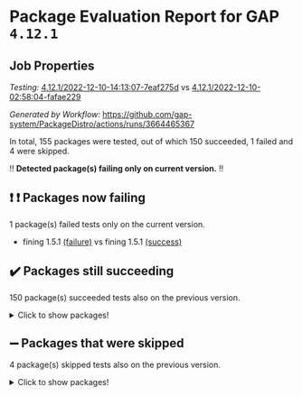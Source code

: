 # Package Evaluation Report for GAP `4.12.1`

## Job Properties

*Testing:* [4.12.1/2022-12-10-14:13:07-7eaf275d](https://github.com/gap-system/PackageDistro/blob/data/reports/4.12.1/2022-12-10-14:13:07-7eaf275d) vs [4.12.1/2022-12-10-02:58:04-fafae229](https://github.com/gap-system/PackageDistro/blob/data/reports/4.12.1/2022-12-10-02:58:04-fafae229)

*Generated by Workflow:* https://github.com/gap-system/PackageDistro/actions/runs/3664465367

In total, 155 packages were tested, out of which 150 succeeded, 1 failed and 4 were skipped.

:bangbang: **Detected package(s) failing only on current version.** :bangbang:

## :exclamation: :exclamation: Packages now failing

1 package(s) failed tests only on the current version.
- fining 1.5.1 [(failure)](https://github.com/gap-system/PackageDistro/actions/runs/3664465367/jobs/6194954776) vs fining 1.5.1 [(success)](https://github.com/gap-system/PackageDistro/actions/runs/3662212137/jobs/6191251779)

## :heavy_check_mark: Packages still succeeding

150 package(s) succeeded tests also on the previous version.
<details><summary>Click to show packages!</summary>

- 4ti2interface 2022.09-01 [(success)](https://github.com/gap-system/PackageDistro/actions/runs/3664465367/jobs/6194953671)
- ace 5.6.1 [(success)](https://github.com/gap-system/PackageDistro/actions/runs/3664465367/jobs/6194953714)
- aclib 1.3.2 [(success)](https://github.com/gap-system/PackageDistro/actions/runs/3664465367/jobs/6194953744)
- agt 0.3 [(success)](https://github.com/gap-system/PackageDistro/actions/runs/3664465367/jobs/6194953775)
- alnuth 3.2.1 [(success)](https://github.com/gap-system/PackageDistro/actions/runs/3664465367/jobs/6194953818)
- anupq 3.2.6 [(success)](https://github.com/gap-system/PackageDistro/actions/runs/3664465367/jobs/6194953861)
- atlasrep 2.1.6 [(success)](https://github.com/gap-system/PackageDistro/actions/runs/3664465367/jobs/6194953897)
- autodoc 2022.10.20 [(success)](https://github.com/gap-system/PackageDistro/actions/runs/3664465367/jobs/6194953935)
- automata 1.15 [(success)](https://github.com/gap-system/PackageDistro/actions/runs/3664465367/jobs/6194953978)
- automgrp 1.3.2 [(success)](https://github.com/gap-system/PackageDistro/actions/runs/3664465367/jobs/6194954003)
- autpgrp 1.11 [(success)](https://github.com/gap-system/PackageDistro/actions/runs/3664465367/jobs/6194954039)
- cap 2022.12-06 [(success)](https://github.com/gap-system/PackageDistro/actions/runs/3664465367/jobs/6194954068)
- caratinterface 2.3.4 [(success)](https://github.com/gap-system/PackageDistro/actions/runs/3664465367/jobs/6194954101)
- cddinterface 2022.11.01 [(success)](https://github.com/gap-system/PackageDistro/actions/runs/3664465367/jobs/6194954134)
- circle 1.6.5 [(success)](https://github.com/gap-system/PackageDistro/actions/runs/3664465367/jobs/6194954160)
- classicpres 1.22 [(success)](https://github.com/gap-system/PackageDistro/actions/runs/3664465367/jobs/6194954191)
- cohomolo 1.6.10 [(success)](https://github.com/gap-system/PackageDistro/actions/runs/3664465367/jobs/6194954222)
- congruence 1.2.4 [(success)](https://github.com/gap-system/PackageDistro/actions/runs/3664465367/jobs/6194954245)
- corelg 1.56 [(success)](https://github.com/gap-system/PackageDistro/actions/runs/3664465367/jobs/6194954270)
- crime 1.6 [(success)](https://github.com/gap-system/PackageDistro/actions/runs/3664465367/jobs/6194954284)
- crisp 1.4.5 [(success)](https://github.com/gap-system/PackageDistro/actions/runs/3664465367/jobs/6194954320)
- crypting 0.10.4 [(success)](https://github.com/gap-system/PackageDistro/actions/runs/3664465367/jobs/6194954340)
- cryst 4.1.25 [(success)](https://github.com/gap-system/PackageDistro/actions/runs/3664465367/jobs/6194954354)
- crystcat 1.1.10 [(success)](https://github.com/gap-system/PackageDistro/actions/runs/3664465367/jobs/6194954379)
- ctbllib 1.3.4 [(success)](https://github.com/gap-system/PackageDistro/actions/runs/3664465367/jobs/6194954402)
- cubefree 1.19 [(success)](https://github.com/gap-system/PackageDistro/actions/runs/3664465367/jobs/6194954422)
- curlinterface 2.3.1 [(success)](https://github.com/gap-system/PackageDistro/actions/runs/3664465367/jobs/6194954440)
- cvec 2.7.6 [(success)](https://github.com/gap-system/PackageDistro/actions/runs/3664465367/jobs/6194954471)
- datastructures 0.3.0 [(success)](https://github.com/gap-system/PackageDistro/actions/runs/3664465367/jobs/6194954506)
- deepthought 1.0.6 [(success)](https://github.com/gap-system/PackageDistro/actions/runs/3664465367/jobs/6194954526)
- design 1.7 [(success)](https://github.com/gap-system/PackageDistro/actions/runs/3664465367/jobs/6194954547)
- difsets 2.3.1 [(success)](https://github.com/gap-system/PackageDistro/actions/runs/3664465367/jobs/6194954572)
- digraphs 1.6.1 [(success)](https://github.com/gap-system/PackageDistro/actions/runs/3664465367/jobs/6194954595)
- edim 1.3.6 [(success)](https://github.com/gap-system/PackageDistro/actions/runs/3664465367/jobs/6194954624)
- example 4.3.2 [(success)](https://github.com/gap-system/PackageDistro/actions/runs/3664465367/jobs/6194954656)
- examplesforhomalg 2022.11-01 [(success)](https://github.com/gap-system/PackageDistro/actions/runs/3664465367/jobs/6194954683)
- factint 1.6.3 [(success)](https://github.com/gap-system/PackageDistro/actions/runs/3664465367/jobs/6194954705)
- ferret 1.0.9 [(success)](https://github.com/gap-system/PackageDistro/actions/runs/3664465367/jobs/6194954723)
- fga 1.4.0 [(success)](https://github.com/gap-system/PackageDistro/actions/runs/3664465367/jobs/6194954744)
- float 1.0.3 [(success)](https://github.com/gap-system/PackageDistro/actions/runs/3664465367/jobs/6194954804)
- format 1.4.3 [(success)](https://github.com/gap-system/PackageDistro/actions/runs/3664465367/jobs/6194954828)
- forms 1.2.9 [(success)](https://github.com/gap-system/PackageDistro/actions/runs/3664465367/jobs/6194954863)
- fplsa 1.2.5 [(success)](https://github.com/gap-system/PackageDistro/actions/runs/3664465367/jobs/6194954890)
- fr 2.4.12 [(success)](https://github.com/gap-system/PackageDistro/actions/runs/3664465367/jobs/6194954919)
- francy 1.2.5 [(success)](https://github.com/gap-system/PackageDistro/actions/runs/3664465367/jobs/6194954943)
- fwtree 1.3 [(success)](https://github.com/gap-system/PackageDistro/actions/runs/3664465367/jobs/6194954973)
- gapdoc 1.6.6 [(success)](https://github.com/gap-system/PackageDistro/actions/runs/3664465367/jobs/6194954996)
- gauss 2022.11-01 [(success)](https://github.com/gap-system/PackageDistro/actions/runs/3664465367/jobs/6194955016)
- gaussforhomalg 2022.08-03 [(success)](https://github.com/gap-system/PackageDistro/actions/runs/3664465367/jobs/6194955033)
- gbnp 1.0.5 [(success)](https://github.com/gap-system/PackageDistro/actions/runs/3664465367/jobs/6194955057)
- generalizedmorphismsforcap 2022.11-01 [(success)](https://github.com/gap-system/PackageDistro/actions/runs/3664465367/jobs/6194955082)
- genss 1.6.8 [(success)](https://github.com/gap-system/PackageDistro/actions/runs/3664465367/jobs/6194955112)
- gradedmodules 2022.09-02 [(success)](https://github.com/gap-system/PackageDistro/actions/runs/3664465367/jobs/6194955144)
- gradedringforhomalg 2022.11-01 [(success)](https://github.com/gap-system/PackageDistro/actions/runs/3664465367/jobs/6194955174)
- grape 4.9.0 [(success)](https://github.com/gap-system/PackageDistro/actions/runs/3664465367/jobs/6194955193)
- groupoids 1.71 [(success)](https://github.com/gap-system/PackageDistro/actions/runs/3664465367/jobs/6194955220)
- grpconst 2.6.3 [(success)](https://github.com/gap-system/PackageDistro/actions/runs/3664465367/jobs/6194955239)
- guarana 0.96.3 [(success)](https://github.com/gap-system/PackageDistro/actions/runs/3664465367/jobs/6194955263)
- guava 3.17 [(success)](https://github.com/gap-system/PackageDistro/actions/runs/3664465367/jobs/6194955649)
- hap 1.47 [(success)](https://github.com/gap-system/PackageDistro/actions/runs/3664465367/jobs/6194955691)
- hapcryst 0.1.15 [(success)](https://github.com/gap-system/PackageDistro/actions/runs/3664465367/jobs/6194955728)
- hecke 1.5.3 [(success)](https://github.com/gap-system/PackageDistro/actions/runs/3664465367/jobs/6194955759)
- help 3.5 [(success)](https://github.com/gap-system/PackageDistro/actions/runs/3664465367/jobs/6194955799)
- homalg 2022.11-01 [(success)](https://github.com/gap-system/PackageDistro/actions/runs/3664465367/jobs/6194955832)
- homalgtocas 2022.11-02 [(success)](https://github.com/gap-system/PackageDistro/actions/runs/3664465367/jobs/6194955870)
- idrel 2.44 [(success)](https://github.com/gap-system/PackageDistro/actions/runs/3664465367/jobs/6194955906)
- images 1.3.1 [(success)](https://github.com/gap-system/PackageDistro/actions/runs/3664465367/jobs/6194955940)
- intpic 0.3.0 [(success)](https://github.com/gap-system/PackageDistro/actions/runs/3664465367/jobs/6194955971)
- io 4.8.0 [(success)](https://github.com/gap-system/PackageDistro/actions/runs/3664465367/jobs/6194956002)
- io_forhomalg 2022.11-01 [(success)](https://github.com/gap-system/PackageDistro/actions/runs/3664465367/jobs/6194956028)
- irredsol 1.4.4 [(success)](https://github.com/gap-system/PackageDistro/actions/runs/3664465367/jobs/6194956049)
- json 2.1.1 [(success)](https://github.com/gap-system/PackageDistro/actions/runs/3664465367/jobs/6194956067)
- jupyterkernel 1.4.1 [(success)](https://github.com/gap-system/PackageDistro/actions/runs/3664465367/jobs/6194956087)
- jupyterviz 1.5.6 [(success)](https://github.com/gap-system/PackageDistro/actions/runs/3664465367/jobs/6194956105)
- kan 1.34 [(success)](https://github.com/gap-system/PackageDistro/actions/runs/3664465367/jobs/6194956127)
- kbmag 1.5.10 [(success)](https://github.com/gap-system/PackageDistro/actions/runs/3664465367/jobs/6194956143)
- laguna 3.9.5 [(success)](https://github.com/gap-system/PackageDistro/actions/runs/3664465367/jobs/6194956164)
- liealgdb 2.2.1 [(success)](https://github.com/gap-system/PackageDistro/actions/runs/3664465367/jobs/6194956178)
- liepring 2.8 [(success)](https://github.com/gap-system/PackageDistro/actions/runs/3664465367/jobs/6194956199)
- liering 2.4.2 [(success)](https://github.com/gap-system/PackageDistro/actions/runs/3664465367/jobs/6194956222)
- linearalgebraforcap 2022.12-02 [(success)](https://github.com/gap-system/PackageDistro/actions/runs/3664465367/jobs/6194956240)
- localizeringforhomalg 2022.11-01 [(success)](https://github.com/gap-system/PackageDistro/actions/runs/3664465367/jobs/6194956255)
- loops 3.4.3 [(success)](https://github.com/gap-system/PackageDistro/actions/runs/3664465367/jobs/6194956279)
- lpres 1.0.3 [(success)](https://github.com/gap-system/PackageDistro/actions/runs/3664465367/jobs/6194956294)
- majoranaalgebras 1.5.1 [(success)](https://github.com/gap-system/PackageDistro/actions/runs/3664465367/jobs/6194956315)
- mapclass 1.4.6 [(success)](https://github.com/gap-system/PackageDistro/actions/runs/3664465367/jobs/6194956328)
- matgrp 0.70 [(success)](https://github.com/gap-system/PackageDistro/actions/runs/3664465367/jobs/6194956344)
- matricesforhomalg 2022.12-01 [(success)](https://github.com/gap-system/PackageDistro/actions/runs/3664465367/jobs/6194956366)
- modisom 2.5.3 [(success)](https://github.com/gap-system/PackageDistro/actions/runs/3664465367/jobs/6194956385)
- modulepresentationsforcap 2022.11-02 [(success)](https://github.com/gap-system/PackageDistro/actions/runs/3664465367/jobs/6194956405)
- modules 2022.11-01 [(success)](https://github.com/gap-system/PackageDistro/actions/runs/3664465367/jobs/6194956420)
- monoidalcategories 2022.11-05 [(success)](https://github.com/gap-system/PackageDistro/actions/runs/3664465367/jobs/6194956436)
- nconvex 2022.09-01 [(success)](https://github.com/gap-system/PackageDistro/actions/runs/3664465367/jobs/6194956452)
- nilmat 1.4.2 [(success)](https://github.com/gap-system/PackageDistro/actions/runs/3664465367/jobs/6194956471)
- nock 1.5 [(success)](https://github.com/gap-system/PackageDistro/actions/runs/3664465367/jobs/6194956485)
- normalizinterface 1.3.5 [(success)](https://github.com/gap-system/PackageDistro/actions/runs/3664465367/jobs/6194956505)
- nq 2.5.9 [(success)](https://github.com/gap-system/PackageDistro/actions/runs/3664465367/jobs/6194956528)
- numericalsgps 1.3.1 [(success)](https://github.com/gap-system/PackageDistro/actions/runs/3664465367/jobs/6194956556)
- openmath 11.5.2 [(success)](https://github.com/gap-system/PackageDistro/actions/runs/3664465367/jobs/6194956587)
- orb 4.9.0 [(success)](https://github.com/gap-system/PackageDistro/actions/runs/3664465367/jobs/6194956609)
- packagemanager 1.3.2 [(success)](https://github.com/gap-system/PackageDistro/actions/runs/3664465367/jobs/6194956624)
- patternclass 2.4.3 [(success)](https://github.com/gap-system/PackageDistro/actions/runs/3664465367/jobs/6194956644)
- permut 2.0.4 [(success)](https://github.com/gap-system/PackageDistro/actions/runs/3664465367/jobs/6194956669)
- polenta 1.3.10 [(success)](https://github.com/gap-system/PackageDistro/actions/runs/3664465367/jobs/6194956690)
- polymaking 0.8.6 [(success)](https://github.com/gap-system/PackageDistro/actions/runs/3664465367/jobs/6194956710)
- primgrp 3.4.2 [(success)](https://github.com/gap-system/PackageDistro/actions/runs/3664465367/jobs/6194956734)
- profiling 2.5.1 [(success)](https://github.com/gap-system/PackageDistro/actions/runs/3664465367/jobs/6194956750)
- qpa 1.34 [(success)](https://github.com/gap-system/PackageDistro/actions/runs/3664465367/jobs/6194956772)
- quagroup 1.8.3 [(success)](https://github.com/gap-system/PackageDistro/actions/runs/3664465367/jobs/6194956792)
- radiroot 2.9 [(success)](https://github.com/gap-system/PackageDistro/actions/runs/3664465367/jobs/6194956813)
- rcwa 4.7.1 [(success)](https://github.com/gap-system/PackageDistro/actions/runs/3664465367/jobs/6194956835)
- rds 1.8 [(success)](https://github.com/gap-system/PackageDistro/actions/runs/3664465367/jobs/6194956854)
- recog 1.4.2 [(success)](https://github.com/gap-system/PackageDistro/actions/runs/3664465367/jobs/6194956870)
- repndecomp 1.2.1 [(success)](https://github.com/gap-system/PackageDistro/actions/runs/3664465367/jobs/6194956887)
- repsn 3.1.0 [(success)](https://github.com/gap-system/PackageDistro/actions/runs/3664465367/jobs/6194956910)
- resclasses 4.7.3 [(success)](https://github.com/gap-system/PackageDistro/actions/runs/3664465367/jobs/6194956928)
- ringsforhomalg 2022.11-01 [(success)](https://github.com/gap-system/PackageDistro/actions/runs/3664465367/jobs/6194956949)
- sco 2022.09-01 [(success)](https://github.com/gap-system/PackageDistro/actions/runs/3664465367/jobs/6194956968)
- scscp 2.3.1 [(success)](https://github.com/gap-system/PackageDistro/actions/runs/3664465367/jobs/6194956995)
- semigroups 5.2.0 [(success)](https://github.com/gap-system/PackageDistro/actions/runs/3664465367/jobs/6194957021)
- sglppow 2.3 [(success)](https://github.com/gap-system/PackageDistro/actions/runs/3664465367/jobs/6194957044)
- sgpviz 0.999.5 [(success)](https://github.com/gap-system/PackageDistro/actions/runs/3664465367/jobs/6194957074)
- simpcomp 2.1.14 [(success)](https://github.com/gap-system/PackageDistro/actions/runs/3664465367/jobs/6194957107)
- singular 2022.09.23 [(success)](https://github.com/gap-system/PackageDistro/actions/runs/3664465367/jobs/6194957136)
- sl2reps 1.1 [(success)](https://github.com/gap-system/PackageDistro/actions/runs/3664465367/jobs/6194957161)
- sla 1.5.3 [(success)](https://github.com/gap-system/PackageDistro/actions/runs/3664465367/jobs/6194957189)
- smallgrp 1.5.1 [(success)](https://github.com/gap-system/PackageDistro/actions/runs/3664465367/jobs/6194957213)
- smallsemi 0.6.13 [(success)](https://github.com/gap-system/PackageDistro/actions/runs/3664465367/jobs/6194957239)
- sonata 2.9.6 [(success)](https://github.com/gap-system/PackageDistro/actions/runs/3664465367/jobs/6194957266)
- sophus 1.27 [(success)](https://github.com/gap-system/PackageDistro/actions/runs/3664465367/jobs/6194957292)
- spinsym 1.5.2 [(success)](https://github.com/gap-system/PackageDistro/actions/runs/3664465367/jobs/6194957315)
- standardff 0.9.4 [(success)](https://github.com/gap-system/PackageDistro/actions/runs/3664465367/jobs/6194957335)
- symbcompcc 1.3.2 [(success)](https://github.com/gap-system/PackageDistro/actions/runs/3664465367/jobs/6194957379)
- thelma 1.3 [(success)](https://github.com/gap-system/PackageDistro/actions/runs/3664465367/jobs/6194957416)
- tomlib 1.2.9 [(success)](https://github.com/gap-system/PackageDistro/actions/runs/3664465367/jobs/6194957460)
- toolsforhomalg 2022.12-01 [(success)](https://github.com/gap-system/PackageDistro/actions/runs/3664465367/jobs/6194957497)
- toric 1.9.5 [(success)](https://github.com/gap-system/PackageDistro/actions/runs/3664465367/jobs/6194957531)
- toricvarieties 2022.07.13 [(success)](https://github.com/gap-system/PackageDistro/actions/runs/3664465367/jobs/6194957562)
- transgrp 3.6.3 [(success)](https://github.com/gap-system/PackageDistro/actions/runs/3664465367/jobs/6194957603)
- ugaly 4.0.3 [(success)](https://github.com/gap-system/PackageDistro/actions/runs/3664465367/jobs/6194957634)
- unipot 1.5 [(success)](https://github.com/gap-system/PackageDistro/actions/runs/3664465367/jobs/6194957662)
- unitlib 4.1.0 [(success)](https://github.com/gap-system/PackageDistro/actions/runs/3664465367/jobs/6194957686)
- utils 0.81 [(success)](https://github.com/gap-system/PackageDistro/actions/runs/3664465367/jobs/6194957706)
- uuid 0.7 [(success)](https://github.com/gap-system/PackageDistro/actions/runs/3664465367/jobs/6194957730)
- walrus 0.9991 [(success)](https://github.com/gap-system/PackageDistro/actions/runs/3664465367/jobs/6194957760)
- wedderga 4.10.2 [(success)](https://github.com/gap-system/PackageDistro/actions/runs/3664465367/jobs/6194957783)
- xmod 2.88 [(success)](https://github.com/gap-system/PackageDistro/actions/runs/3664465367/jobs/6194957808)
- xmodalg 1.23 [(success)](https://github.com/gap-system/PackageDistro/actions/runs/3664465367/jobs/6194957835)
- yangbaxter 0.10.1 [(success)](https://github.com/gap-system/PackageDistro/actions/runs/3664465367/jobs/6194957860)
- zeromqinterface 0.14 [(success)](https://github.com/gap-system/PackageDistro/actions/runs/3664465367/jobs/6194957890)
</details>

## :heavy_minus_sign: Packages that were skipped

4 package(s) skipped tests also on the previous version.
<details><summary>Click to show packages!</summary>

- browse 1.8.19 [(skipped)](https://github.com/gap-system/PackageDistro/actions/runs/3664465367/jobs/6194889827)
- itc 1.5.1 [(skipped)](https://github.com/gap-system/PackageDistro/actions/runs/3664465367/jobs/6194889827)
- polycyclic 2.16 [(skipped)](https://github.com/gap-system/PackageDistro/actions/runs/3664465367/jobs/6194889827)
- xgap 4.31 [(skipped)](https://github.com/gap-system/PackageDistro/actions/runs/3664465367/jobs/6194889827)
</details>

